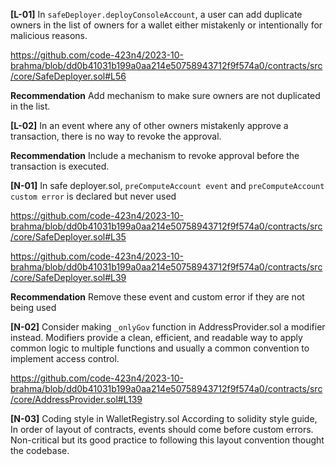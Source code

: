 **[L-01]** In `safeDeployer.deployConsoleAccount`, a user can add duplicate owners in the list of owners for a wallet either mistakenly or intentionally for malicious reasons. 

https://github.com/code-423n4/2023-10-brahma/blob/dd0b41031b199a0aa214e50758943712f9f574a0/contracts/src/core/SafeDeployer.sol#L56 

**Recommendation**
Add mechanism to make sure owners are not duplicated in the list.

**[L-02]** In an event where any of other owners mistakenly approve a transaction, there is no way to revoke the approval. 

**Recommendation**
Include a mechanism to revoke approval before the transaction is executed. 

**[N-01]** In safe deployer.sol, `preComputeAccount event` and `preComputeAccount custom error` is declared but never used

https://github.com/code-423n4/2023-10-brahma/blob/dd0b41031b199a0aa214e50758943712f9f574a0/contracts/src/core/SafeDeployer.sol#L35 

https://github.com/code-423n4/2023-10-brahma/blob/dd0b41031b199a0aa214e50758943712f9f574a0/contracts/src/core/SafeDeployer.sol#L39 

**Recommendation**
Remove these event and custom error if they are not being used

**[N-02]** Consider making `_onlyGov`  function in AddressProvider.sol a modifier instead. 
Modifiers provide a clean, efficient, and readable way to apply common logic to multiple functions and usually a common convention to implement access control. 

https://github.com/code-423n4/2023-10-brahma/blob/dd0b41031b199a0aa214e50758943712f9f574a0/contracts/src/core/AddressProvider.sol#L139 

**[N-03]** Coding style in WalletRegistry.sol
According to solidity style guide, In order of layout of contracts, events should come before custom errors.  Non-critical but its good practice to following this layout convention thought the codebase. 


